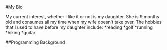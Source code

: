 #My Bio

My current interest, whether I like it or not is my daughter.  She is 9 months old and consumes all my time when my wife doesn't take over.  The hobbies that I used to have before my daughter include:
*reading
*golf
*running
*hiking
*guitar

##Programming Background
